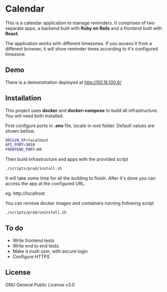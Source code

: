 # Calendar

This is a calendar application to manage reminders. It comprises of two separate apps, a backend built with **Ruby on Rails** and a frontend built with **React**.

The application works with different timezones. If you access it from a different browser, it will show reminder times according to it's configured timezone.

## Demo

There is a demonstration deployed at http://50.18.100.6/

## Installation

This project uses **docker** and **docker-compose** to build all infrastructure. You will need both installed.

First configure ports in **.env** file, locate in root folder. Default values are shown bellow.

```bash
ORIGIN_IP=localhost
API_PORT=3010
FRONTEND_PORT=80
```

Then build infrastructure and apps with the provided script 

```bash
./scripts/prod/install.sh
```

It will take some time for all the building to finish. After it's done you can access the app at the configured URL. 

eg. http://localhost 

You can remove docker images and containers running following script

```bash
./scripts/prod/uninstall.sh
```

## To do

* Write frontend tests
* Write end to end tests
* Make it multi user, with secure login
* Configure HTTPS

## License
GNU General Public License v3.0
